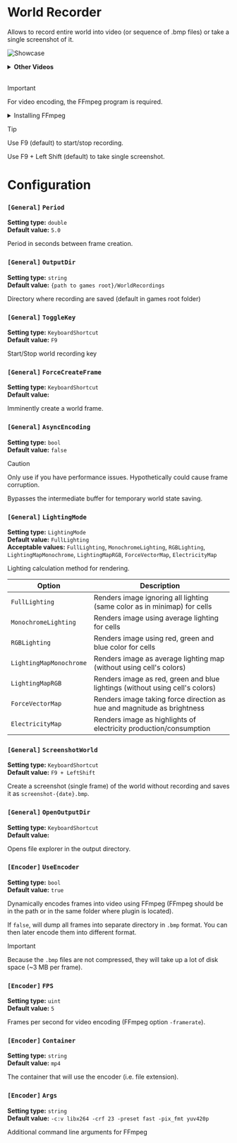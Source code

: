 
# World Recorder

Allows to record entire world into video (or sequence of .bmp files) or take a single screenshot of it.

![Showcase](readme-res/showcase.gif)

<details>
<summary><b>Other Videos</b></summary>

> Degraded quality due to `.mp4` -> `.gif` conversion.
> The original video quality can be configured from FFmpeg encoding arguments (see below).

**Used RGB lighting mode:**

![RGB World](readme-res/rgb-world.gif)

**Long recording of crystal growing in lava:**

![Crystal in the world of lava](readme-res/lava-crystal.gif)

</details>
<br>

> [!IMPORTANT]
> For video encoding, the FFmpeg program is required.
> <details>
> <summary>Installing FFmpeg</summary>
> 
> ### Method 1: Place in game directory
> 
> 1. Download the same ZIP file as above
> 2. Extract only `ffmpeg.exe` from the `bin` folder
> 3. Place `ffmpeg.exe` in the same folder where plugin's `.dll` (`world_recorder.dll`) is located.
> 
> ### Method 2: Install to system PATH
> 
> 1. Download the Windows build from [FFmpeg's official site](https://ffmpeg.org/download.html#build-windows)
>    - Direct link: https://www.gyan.dev/ffmpeg/builds/#release-builds
> 2. Choose the `ffmpeg-release-essentials.zip` (`.7z`) file
> 3. Extract the `.zip` (`.7z`) to a permanent location (e.g., `C:\Program Files\ffmpeg`)
> 4. Add FFmpeg to your system PATH:
>    - Open Start Menu -> search for "Edit environment variables"
>    - Under "System variables", select `Path` -> Edit
>    - Click New -> Add the path to the `bin` folder (e.g., `C:\Program Files\ffmpeg\bin`)
>    - Click OK to save all changes
>
> ### Method 3: Install from Winget
>
> 1. Press Win+R or open command prompt/powershell and type
>    ```powershell
>    winget install --id=Gyan.FFmpeg -e
>    ```
> 2. Wait until FFmpeg is installed.
> 
> </details>

> [!TIP]
> Use F9 (default) to start/stop recording.
>
> Use F9 + Left Shift (default) to take single screenshot.

# Configuration

### `[General]` `Period`

**Setting type:** `double` \
**Default value:** `5.0`

Period in seconds between frame creation.

### `[General]` `OutputDir`

**Setting type:** `string` \
**Default value:** `{path to games root}/WorldRecordings`

Directory where recording are saved (default in games root folder)

### `[General]` `ToggleKey`

**Setting type:** `KeyboardShortcut` \
**Default value:** `F9`

Start/Stop world recording key

### `[General]` `ForceCreateFrame`

**Setting type:** `KeyboardShortcut` \
**Default value:** ` `

Imminently create a world frame.

### `[General]` `AsyncEncoding`

**Setting type:** `bool` \
**Default value:** `false`

> [!CAUTION]
> Only use if you have performance issues. Hypothetically could cause frame corruption.

Bypasses the intermediate buffer for temporary world state saving.

### `[General]` `LightingMode`

**Setting type:** `LightingMode` \
**Default value:** `FullLighting` \
**Acceptable values:** `FullLighting`, `MonochromeLighting`, `RGBLighting`, `LightingMapMonochrome`, `LightingMapRGB`, `ForceVectorMap`, `ElectricityMap`

Lighting calculation method for rendering.

| Option                  | Description                                                                  |
| ----------------------- | ---------------------------------------------------------------------------- |
| `FullLighting`          | Renders image ignoring all lighting (same color as in minimap) for cells     |
| `MonochromeLighting`    | Renders image using average lighting for cells                               |
| `RGBLighting`           | Renders image using red, green and blue color for cells                      |
| `LightingMapMonochrome` | Renders image as average lighting map (without using cell's colors)          |
| `LightingMapRGB`        | Renders image as red, green and blue lightings (without using cell's colors) |
| `ForceVectorMap`        | Renders image taking force direction as hue and magnitude as brightness      |
| `ElectricityMap`        | Renders image as highlights of electricity production/consumption            |

### `[General]` `ScreenshotWorld`

**Setting type:** `KeyboardShortcut` \
**Default value:** `F9 + LeftShift`

Create a screenshot (single frame) of the world without recording and saves it as `screenshot-{date}.bmp`.

### `[General]` `OpenOutputDir`

**Setting type:** `KeyboardShortcut` \
**Default value:** ` `

Opens file explorer in the output directory.

### `[Encoder]` `UseEncoder`

**Setting type:** `bool` \
**Default value:** `true`

Dynamically encodes frames into video using FFmpeg (FFmpeg should be in the path or in the same folder where plugin is located).

If `false`, will dump all frames into separate directory in `.bmp` format. You can then later encode them into different format.

> [!IMPORTANT]
> Because the `.bmp` files are not compressed, they will take up a lot of disk space (~3 MB per frame).

### `[Encoder]` `FPS`

**Setting type:** `uint` \
**Default value:** `5`

Frames per second for video encoding (FFmpeg option `-framerate`).

### `[Encoder]` `Container`

**Setting type:** `string` \
**Default value:** `mp4`

The container that will use the encoder (i.e. file extension).

### `[Encoder]` `Args`

**Setting type:** `string` \
**Default value:** `-c:v libx264 -crf 23 -preset fast -pix_fmt yuv420p`

Additional command line arguments for FFmpeg
